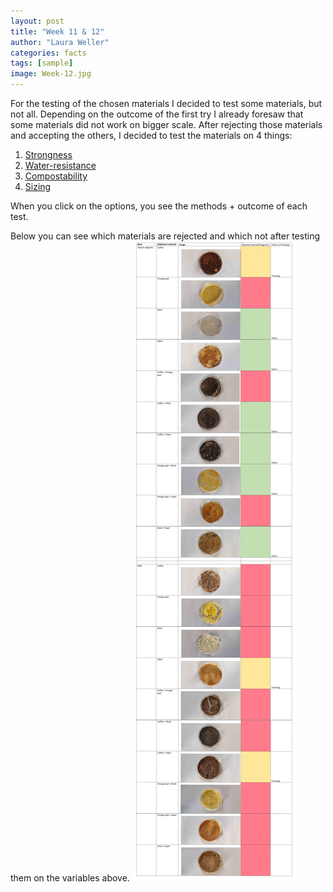 ```yaml
---
layout: post
title: "Week 11 & 12"
author: "Laura Weller"
categories: facts
tags: [sample]
image: Week-12.jpg
---
```


For the testing of the chosen materials I decided to test some materials, but not all. Depending on the outcome of the first try I already foresaw that some materials did not work on bigger scale. After rejecting those materials and accepting the others, I decided to test the materials on 4 things:
1. [Strongness](strongness)
2. [Water-resistance](water-resistance)
3. [Compostability](compostability)
4. [Sizing](sizing)

When you click on the options, you see the methods + outcome of each test. 

Below you can see which materials are rejected and which not after testing them on the variables above.
<img src="./assets/img/Week-12a.jpg" alt="Week-12a">